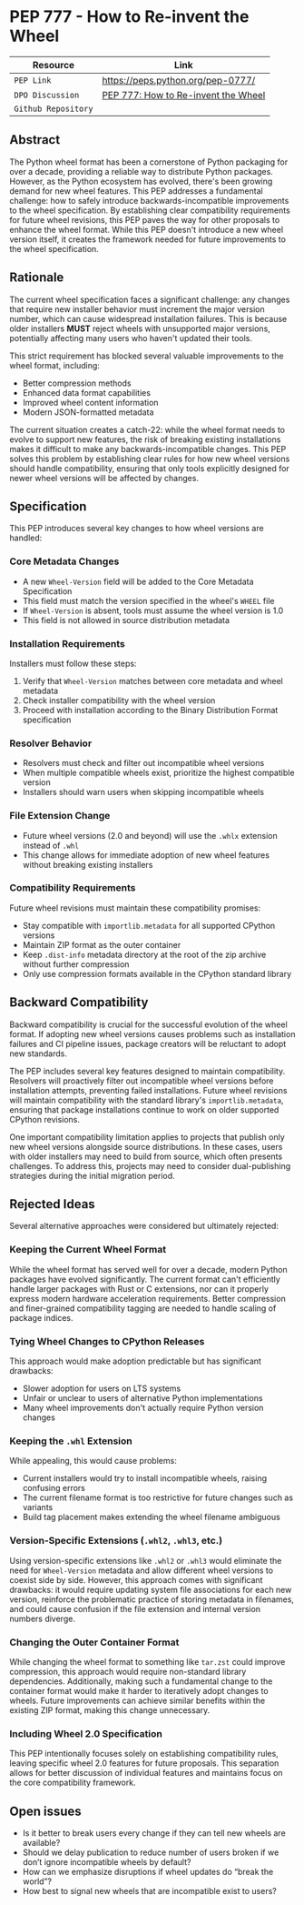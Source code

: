 # PEP 777 - How to Re-invent the Wheel

| Resource            | Link                                                                                                         |
| ------------------- | ------------------------------------------------------------------------------------------------------------ |
| `PEP Link`          | <https://peps.python.org/pep-0777/>                                                                          |
| `DPO Discussion`    | [PEP 777: How to Re-invent the Wheel](https://discuss.python.org/t/pep-777-how-to-re-invent-the-wheel/67484) |
| `Github Repository` |                                                                                                              |

## Abstract

The Python wheel format has been a cornerstone of Python packaging for over a decade, providing a
reliable way to distribute Python packages. However, as the Python ecosystem has evolved, there's
been growing demand for new wheel features. This PEP addresses a fundamental challenge: how to safely
introduce backwards-incompatible improvements to the wheel specification. By establishing clear
compatibility requirements for future wheel revisions, this PEP paves the way for other proposals
to enhance the wheel format. While this PEP doesn't introduce a new wheel version itself, it creates
the framework needed for future improvements to the wheel specification.

## Rationale

The current wheel specification faces a significant challenge: any changes that require new installer
behavior must increment the major version number, which can cause widespread installation failures. This
is because older installers **MUST** reject wheels with unsupported major versions, potentially affecting
many users who haven't updated their tools.

This strict requirement has blocked several valuable improvements to the wheel format, including:

- Better compression methods
- Enhanced data format capabilities
- Improved wheel content information
- Modern JSON-formatted metadata

The current situation creates a catch-22: while the wheel format needs to evolve to support new features,
the risk of breaking existing installations makes it difficult to make any backwards-incompatible changes.
This PEP solves this problem by establishing clear rules for how new wheel versions should handle
compatibility, ensuring that only tools explicitly designed for newer wheel versions will be affected by
changes.

## Specification

This PEP introduces several key changes to how wheel versions are handled:

### Core Metadata Changes

- A new `Wheel-Version` field will be added to the Core Metadata Specification
- This field must match the version specified in the wheel's `WHEEL` file
- If `Wheel-Version` is absent, tools must assume the wheel version is 1.0
- This field is not allowed in source distribution metadata

### Installation Requirements

Installers must follow these steps:

1. Verify that `Wheel-Version` matches between core metadata and wheel metadata
2. Check installer compatibility with the wheel version
3. Proceed with installation according to the Binary Distribution Format specification

### Resolver Behavior

- Resolvers must check and filter out incompatible wheel versions
- When multiple compatible wheels exist, prioritize the highest compatible version
- Installers should warn users when skipping incompatible wheels

### File Extension Change

- Future wheel versions (2.0 and beyond) will use the `.whlx` extension instead of `.whl`
- This change allows for immediate adoption of new wheel features without breaking existing installers

### Compatibility Requirements

Future wheel revisions must maintain these compatibility promises:

- Stay compatible with `importlib.metadata` for all supported CPython versions
- Maintain ZIP format as the outer container
- Keep `.dist-info` metadata directory at the root of the zip archive without further compression
- Only use compression formats available in the CPython standard library

## Backward Compatibility

Backward compatibility is crucial for the successful evolution of the wheel format. If adopting new
wheel versions causes problems such as installation failures and CI pipeline issues, package creators
will be reluctant to adopt new standards.

The PEP includes several key features designed to maintain compatibility. Resolvers will proactively
filter out incompatible wheel versions before installation attempts, preventing failed installations.
Future wheel revisions will maintain compatibility with the standard library's `importlib.metadata`,
ensuring that package installations continue to work on older supported CPython revisions.

One important compatibility limitation applies to projects that publish only new wheel versions alongside
source distributions. In these cases, users with older installers may need to build from source, which often
presents challenges. To address this, projects may need to consider dual-publishing strategies during the initial
migration period.

## Rejected Ideas

Several alternative approaches were considered but ultimately rejected:

### Keeping the Current Wheel Format

While the wheel format has served well for over a decade, modern Python packages have evolved
significantly. The current format can't efficiently handle larger packages with Rust or C extensions,
nor can it properly express modern hardware acceleration requirements. Better compression and finer-grained
compatibility tagging are needed to handle scaling of package indices.

### Tying Wheel Changes to CPython Releases

This approach would make adoption predictable but has significant drawbacks:

- Slower adoption for users on LTS systems
- Unfair or unclear to users of alternative Python implementations
- Many wheel improvements don't actually require Python version changes

### Keeping the `.whl` Extension

While appealing, this would cause problems:

- Current installers would try to install incompatible wheels, raising confusing errors
- The current filename format is too restrictive for future changes such as variants
- Build tag placement makes extending the wheel filename ambiguous

### Version-Specific Extensions (`.whl2`, `.whl3`, etc.)

Using version-specific extensions like `.whl2` or `.whl3` would eliminate the need for `Wheel-Version`
metadata and allow different wheel versions to coexist side by side. However, this approach comes with
significant drawbacks: it would require updating system file associations for each new version, reinforce
the problematic practice of storing metadata in filenames, and could cause confusion if the file extension
and internal version numbers diverge.

### Changing the Outer Container Format

While changing the wheel format to something like `tar.zst` could improve compression, this approach
would require non-standard library dependencies. Additionally, making such a fundamental change to the
container format would make it harder to iteratively adopt changes to wheels. Future improvements can
achieve similar benefits within the existing ZIP format, making this change unnecessary.

### Including Wheel 2.0 Specification

This PEP intentionally focuses solely on establishing compatibility rules, leaving specific
wheel 2.0 features for future proposals. This separation allows for better discussion of
individual features and maintains focus on the core compatibility framework.

## Open issues

- Is it better to break users every change if they can tell new wheels are available?
- Should we delay publication to reduce number of users broken if we don’t ignore incompatible wheels by default?
- How can we emphasize disruptions if wheel updates do “break the world”?
- How best to signal new wheels that are incompatible exist to users?
